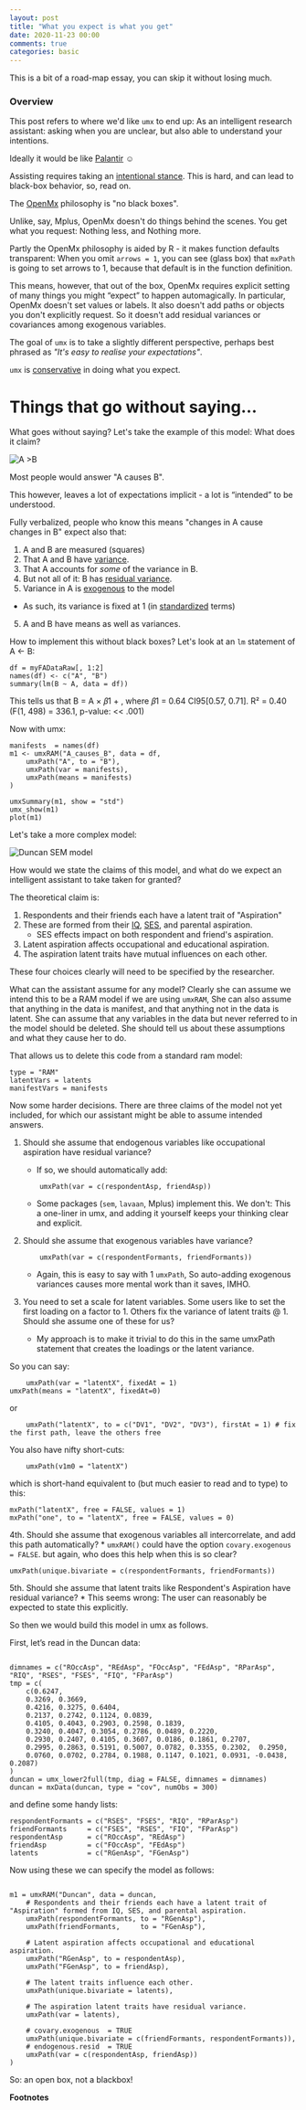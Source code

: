 ```yaml
---
layout: post
title: "What you expect is what you get"
date: 2020-11-23 00:00
comments: true
categories: basic
---
```


This is a bit of a road-map essay, you can skip it without losing much.


### Overview
This post refers to where we'd like `umx` to end up: As an intelligent research assistant: asking when you are unclear, but also able to understand your intentions.

Ideally it would be like [Palantir](http://www.Palantir.com) ☺

Assisting requires taking an [intentional stance](https://en.wikipedia.org/wiki/Intentional_stance). This is hard, and can lead to black-box behavior, so, read on.


<a name="top"></a>
The [OpenMx](http://openmx.psyc.virginia.edu) philosophy is "no black boxes". 

Unlike, say, Mplus, OpenMx doesn't do things behind the scenes. You get what you request: Nothing less, and Nothing more.

Partly the OpenMx philosophy is aided by R - it makes function defaults transparent: When you omit `arrows = 1`, you can see (glass box) that `mxPath` is going to set arrows to 1, because that default is in the function definition.

This means, however, that out of the box, OpenMx requires explicit setting of many things you might &ldquo;expect&rdquo; to happen automagically. In particular, OpenMx doesn't set values or labels. It also doesn't add paths or objects you don't explicitly request. So it doesn't add residual variances or covariances among exogenous variables.

The goal of `umx` is to take a slightly different perspective, perhaps best phrased as *"It's easy to realise your expectations"*.

`umx` is [conservative](https://en.wikipedia.org/wiki/Moral_Foundations_Theory) in doing what you expect.

# Things that go without saying…

What goes without saying? Let's take the example of this model: What does it claim?
                             
![A >B](/media/umxFixed/A->B.png)

Most people would answer "A causes B".

This however, leaves a lot of expectations implicit - a lot is &ldquo;intended&rdquo; to be understood.

Fully verbalized, people who know this means "changes in A cause changes in B" expect also that:

1. A and B are measured (squares)
2. That A and B have [variance](https://en.wikipedia.org/wiki/Index_of_dispersion).
2. That A accounts for *some* of the variance in B.
3. But not all of it: B has [residual variance](https://en.wikipedia.org/wiki/Explained_variation).
4. Variance in A is [exogenous](https://en.wikipedia.org/wiki/Exogeny) to the model
 * As such, its variance is fixed at 1 (in [standardized](https://en.wikipedia.org/wiki/Standard_score) terms)
5. A and B have means as well as variances.

How to implement this without black boxes? Let's look at an `lm` statement of A <- B:

```splus
df = myFADataRaw[, 1:2]
names(df) <- c("A", "B")
summary(lm(B ~ A, data = df))
```
This tells us that B = A × 𝛽1 + , where 𝛽1 = 0.64  CI95[0.57, 0.71]. R² = 0.40 (F(1, 498) = 336.1,  p-value: << .001)

Now with umx:

```splus
manifests  = names(df)
m1 <- umxRAM("A_causes_B", data = df,
	umxPath("A", to = "B"), 
	umxPath(var = manifests), 
	umxPath(means = manifests)
)

umxSummary(m1, show = "std")
umx_show(m1)
plot(m1)

```

Let's take a more complex model:

<img src="/media/umxFixed/Duncan.png" alt="Duncan SEM model">

<!-- https://github.com/robwierzbowski/jekyll-picture-tag -->


How would we state the claims of this model, and what do we expect an intelligent assistant to take taken for granted?

The theoretical claim is:

1. Respondents and their friends each have a latent trait of "Aspiration"
2. These are formed from their [IQ](https://en.wikipedia.org/wiki/Intelligence_quotient), [SES](https://en.wikipedia.org/wiki/SES), and parental aspiration.
	* SES effects impact on both respondent and friend's aspiration.
3. Latent aspiration affects occupational and educational aspiration.
4. The aspiration latent traits have mutual influences on each other.

These four choices clearly will need to be specified by the researcher.

What can the assistant assume for any model? Clearly she can assume we intend this to be a RAM model if we are using `umxRAM`, She can also assume that anything in the data is manifest, and that anything not in the data is latent. She can assume that any variables in the data but never referred to in the model should be deleted. She should tell us about these assumptions and what they cause her to do.

That allows us to delete this code from a standard ram model:

```splus
type = "RAM"
latentVars = latents
manifestVars = manifests
```

Now some harder decisions. There are three claims of the model not yet included, for which our assistant might be able to assume intended answers.

1. Should she assume that endogenous variables like occupational aspiration have residual variance?
	* If so, we should automatically add:

	```splus    
		umxPath(var = c(respondentAsp, friendAsp))
	```
	* Some packages (`sem`, `lavaan`, Mplus) implement this. We don't: This a one-liner in umx, and adding it yourself keeps your thinking clear and explicit.

2. Should she assume that exogenous variables have variance?

	```splus    
		umxPath(var = c(respondentFormants, friendFormants))
	```
	* Again, this is easy to say with 1 `umxPath`, So auto-adding exogenous variances causes more mental work than it saves, IMHO.

3. You need to set a scale for latent variables. Some users like to set the first loading on a factor to 1. Others fix the variance of latent traits @ 1. Should she assume one of these for us?
	* My approach is to make it trivial to do this in the same umxPath statement that creates the loadings or the latent variance.

So you can say:

```splus    
	umxPath(var = "latentX", fixedAt = 1)
umxPath(means = "latentX", fixedAt=0)
```

or

```splus    
	umxPath("latentX", to = c("DV1", "DV2", "DV3"), firstAt = 1) # fix the first path, leave the others free
```

You also have nifty short-cuts:

```splus    
	umxPath(v1m0 = "latentX")
```

which is short-hand equivalent to (but much easier to read and to type) to this:

```splus    
mxPath("latentX", free = FALSE, values = 1)
mxPath("one", to = "latentX", free = FALSE, values = 0)
```


4th. Should she assume that exogenous variables all intercorrelate, and add this path automatically?
	* `umxRAM()` could have the option  `covary.exogenous = FALSE`. but again, who does this help when this is so clear?

```splus    
umxPath(unique.bivariate = c(respondentFormants, friendFormants))
```

5th. Should she assume that latent traits like Respondent's Aspiration have residual variance?
	* This seems wrong: The user can reasonably be expected to state this explicitly.

So then we would build this model in umx as follows.

First, let&rsquo;s read in the Duncan data:

```splus

dimnames = c("ROccAsp", "REdAsp", "FOccAsp", "FEdAsp", "RParAsp", "RIQ", "RSES", "FSES", "FIQ", "FParAsp")
tmp = c(
	c(0.6247,
	0.3269, 0.3669,
	0.4216, 0.3275, 0.6404,
	0.2137, 0.2742, 0.1124, 0.0839,
	0.4105, 0.4043, 0.2903, 0.2598, 0.1839,
	0.3240, 0.4047, 0.3054, 0.2786, 0.0489, 0.2220,
	0.2930, 0.2407, 0.4105, 0.3607, 0.0186, 0.1861, 0.2707,
	0.2995, 0.2863, 0.5191, 0.5007, 0.0782, 0.3355, 0.2302,  0.2950,
	0.0760, 0.0702, 0.2784, 0.1988, 0.1147, 0.1021, 0.0931, -0.0438, 0.2087)
)
duncan = umx_lower2full(tmp, diag = FALSE, dimnames = dimnames)
duncan = mxData(duncan, type = "cov", numObs = 300)

```

and define some handy lists:

```splus
respondentFormants = c("RSES", "FSES", "RIQ", "RParAsp")
friendFormants     = c("FSES", "RSES", "FIQ", "FParAsp")
respondentAsp      = c("ROccAsp", "REdAsp")
friendAsp          = c("FOccAsp", "FEdAsp")
latents            = c("RGenAsp", "FGenAsp")
```

Now using these we can specify the model as follows:

```splus

m1 = umxRAM("Duncan", data = duncan,
	# Respondents and their friends each have a latent trait of "Aspiration" formed from IQ, SES, and parental aspiration.
	umxPath(respondentFormants, to = "RGenAsp"),
	umxPath(friendFormants,     to = "FGenAsp"),

	# Latent aspiration affects occupational and educational aspiration.
	umxPath("RGenAsp", to = respondentAsp),
	umxPath("FGenAsp", to = friendAsp),

	# The latent traits influence each other.
	umxPath(unique.bivariate = latents),

	# The aspiration latent traits have residual variance.
	umxPath(var = latents),

	# covary.exogenous  = TRUE
	umxPath(unique.bivariate = c(friendFormants, respondentFormants)),
	# endogenous.resid  = TRUE
	umxPath(var = c(respondentAsp, friendAsp))
)

```

So: an open box, not a blackbox!


**Footnotes**
